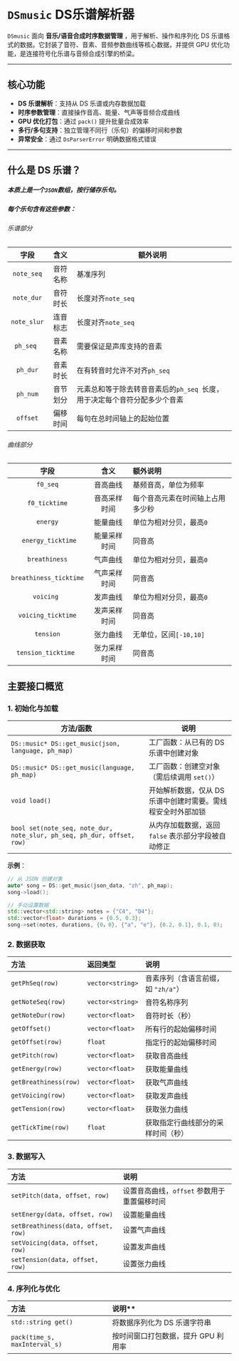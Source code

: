 # `DSmusic` DS乐谱解析器

`DSmusic` 面向 **音乐/语音合成时序数据管理** ，用于解析、操作和序列化 DS 乐谱格式的数据。它封装了音符、音素、音频参数曲线等核心数据，并提供 GPU 优化功能，是连接符号化乐谱与音频合成引擎的桥梁。

---

## 核心功能
- **DS 乐谱解析**：支持从 DS 乐谱或内存数据加载
- **时序参数管理**：直接操作音高、能量、气声等音频合成曲线
- **GPU 优化打包**：通过 `pack()` 提升批量合成效率
- **多行/多句支持**：独立管理不同行（乐句）的偏移时间和参数
- **异常安全**：通过 `DsParserError` 明确数据格式错误

---

## 什么是 DS 乐谱？

##### 本质上是一个`JSON`数组，按行储存乐句。

##### 每个乐句含有这些参数：

###### 乐谱部分

|    字段     |   含义   | 额外说明                                                     |
| :---------: | :------: | ------------------------------------------------------------ |
| `note_seq`  | 音符名称 | 基准序列                                                     |
| `note_dur`  | 音符时长 | 长度对齐`note_seq`                                           |
| `note_slur` | 连音标志 | 长度对齐`note_seq`                                           |
|  `ph_seq `  | 音素名称 | 需要保证是声库支持的音素                                     |
|  `ph_dur`   | 音素时长 | 在有转音时允许不对齐`ph_seq `                                |
|  `ph_num`   | 音节划分 | 元素总和等于除去转音音素后的`ph_seq `长度，用于决定每个音符分配多少个音素 |
|  `offset`   | 偏移时间 | 每句在总时间轴上的起始位置                                   |

###### 曲线部分

|          字段          |     含义     | 额外说明                         |
| :--------------------: | :----------: | :------------------------------- |
|        `f0_seq`        |   音高曲线   | 基频音高，单位为频率             |
|     `f0_ticktime`      | 音高采样时间 | 每个音高元素在时间轴上占用多少秒 |
|        `energy`        |   能量曲线   | 单位为相对分贝，最高`0`          |
| `	energy_ticktime`  | 能量采样时间 | 同音高                           |
|     `breathiness`      |   气声曲线   | 单位为相对分贝，最高`0`          |
| `breathiness_ticktime` | 气声采样时间 | 同音高                           |
|       `voicing `       |   发声曲线   | 单位为相对分贝，最高`0`          |
|   `voicing_ticktime`   | 发声采样时间 | 同音高                           |
|       `tension`        |   张力曲线   | 无单位，区间`[-10,10]`           |
|  `tension_ticktime `   | 张力采样时间 | 同音高                           |



## **主要接口概览**

### 1. 初始化与加载
| 方法/函数                                                    | 说明                                                         |
| ------------------------------------------------------------ | ------------------------------------------------------------ |
| `DS::music* DS::get_music(json, language, ph_map)`           | 工厂函数：从已有的 DS 乐谱中创建对象                         |
| `DS::music* DS::get_music(language, ph_map)`                 | 工厂函数：创建空对象（需后续调用 `set()`）                   |
| `void load()`                                                | 开始解析数据，仅从 DS 乐谱中创建时需要。需线程安全时外部加锁 |
| `bool set(note_seq, note_dur, note_slur, ph_seq, ph_dur, offset, row)` | 从内存加载数据，返回 `false` 表示部分字段被自动修正          |

**示例**：

```cpp
// 从 JSON 创建对象
auto* song = DS::get_music(json_data, "zh", ph_map);
song->load();

// 手动设置数据
std::vector<std::string> notes = {"C4", "D4"};
std::vector<float> durations = {0.5, 0.3};
song->set(notes, durations, {0，0}, {"a", "e"}, {0.2, 0.1}, 0.1, 0);
```

### 2. **数据获取**

| 方法                  | 返回类型         | 说明                                |
| :-------------------- | :--------------- | :---------------------------------- |
| `getPhSeq(row)`       | `vector<string>` | 音素序列（含语言前缀，如 `"zh/a"`） |
| `getNoteSeq(row)`     | `vector<string>` | 音符名称序列                        |
| `getNoteDur(row)`     | `vector<float>`  | 音符时长（秒）                      |
| `getOffset()`         | `vector<float>`  | 所有行的起始偏移时间                |
| `getOffset(row)`      | `float`          | 指定行的起始偏移时间                |
| `getPitch(row)`       | `vector<float>`  | 获取音高曲线                        |
| `getEnergy(row)`      | `vector<float>`  | 获取能量曲线                        |
| `getBreathiness(row)` | `vector<float>`  | 获取气声曲线                        |
| `getVoicing(row)`     | `vector<float>`  | 获取发声曲线                        |
| `getTension(row)`     | `vector<float>`  | 获取张力曲线                        |
| `getTickTime(row)`    | `float`          | 获取指定行曲线部分的采样时间（秒）  |

### 3. 数据写入

| 方法                                | 说明                                        |
| :---------------------------------- | :------------------------------------------ |
| `setPitch(data, offset, row)`       | 设置音高曲线，`offset` 参数用于重置偏移时间 |
| `setEnergy(data, offset, row)`      | 设置能量曲线                                |
| `setBreathiness(data, offset, row)` | 设置气声曲线                                |
| `setVoicing(data, offset, row)`     | 设置发声曲线                                |
| `setTension(data, offset, row)`     | 设置张力曲线                                |

### 4. 序列化与优化

| 方法                          | 说明**                              |
| :---------------------------- | :---------------------------------- |
| `std::string get()`           | 将数据序列化为 DS 乐谱字符串        |
| `pack(time_s, maxInterval_s)` | 按时间窗口打包数据，提升 GPU 利用率 |